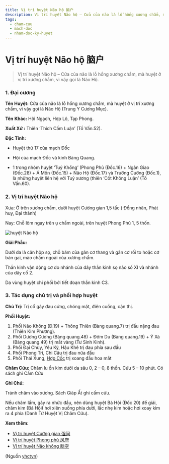 ```yaml
---
title: Vị trí huyệt Não hộ 脑户
description: Vị trí huyệt Não hộ – Cửa của não là lỗ hổng xương chẩm, mà huyệt ở vị trí xương chẩm, vì vậy gọi là Não Hộ.
tags:
  - cham-cuu
  - mach-doc
  - nham-doc-ky-huyet
---
```


# Vị trí huyệt Não hộ 脑户 

> Vị trí huyệt Não hộ – Cửa của não là lỗ hổng xương chẩm, mà huyệt ở vị trí xương chẩm, vì vậy gọi là Não Hộ.

### 1. Đại cương

**Tên Huyệt:** Cửa của não là lỗ hổng xương chẩm, mà huyệt ở vị trí xương chẩm, vì vậy gọi là Não Hộ (Trung Y Cương Mục).

**Tên** **Khác:** Hội Ngạch, Hợp Lô, Tạp Phong.

**Xuất Xứ :** Thiên ‘Thích Cấm Luận’ (Tố Vấn.52).

**Đặc Tính:**

+ Huyệt thứ 17 của mạch Đốc

+ Hội của mạch Đốc và kinh Bàng Quang.

+ 1 trong nhóm huyệt ‘Tuỷ Khổng’ (Phong Phủ (Đốc.16) + Ngân Giao (Đốc.28) + Á Môn (Đốc.15) + Não Hộ (Đốc.17) và Trường Cường (Đốc.1), là những huyệt liên hệ với Tuỷ xương (thiên ‘Cốt Không Luận’ (Tố Vấn.60).

### 2. Vị trí huyệt Não hộ

Xưa: Ở trên xương chẩm, dưới huyệt Cường gian 1,5 tấc ( Đồng nhân, Phát huy, Đại thành)

Nay: Chỗ lõm ngay trên ụ chẩm ngoài, trên huyệt Phong Phủ 1, 5 thốn.

![huyệt Não hộ](/imgs/yhctvn/huyet-nao-ho-300x187.jpg)

**Giải Phẫu:**

Dưới da là cân hộp sọ, chỗ bám của gân cơ thang và gân cơ rối to hoặc cơ bán gai, mào chẩm ngoài của xương chẩm.

Thần kinh vận động cơ do nhánh của dây thần kinh sọ não số XI và nhánh của dây cổ 2.

Da vùng huyệt chi phối bởi tiết đoạn thần kinh C3.

### 3. Tác dụng chủ trị và phối hợp huyệt

**Chủ Trị:** Trị cổ gáy đau cứng, chóng mặt, điên cuồng, cận thị.

**Phối Huyệt:**

1. Phối Não Không (Đ.19) + Thông Thiên (Bàng quang.7) trị đầu nặng đau (Thiên Kim Phương).
2. Phối Dương Cương (Bàng quang.48) + Đởm Du (Bàng quang.19) + Ý Xá (Bàng quang.49) trị mắt vàng (Tư Sinh Kinh).
3. Phối Đại Chùy, Yêu Kỳ, Hậu Khê trị đau phía sau đầu
4. Phối Phong Trì, Chi Câu trị đau nửa đầu
5. Phối Thái Xung, [Hợp Cốc](/yhctvn/huyet-hop-coc-%e5%90%88-%e8%b0%b7/) trị xoang đầu hoa mắt

**Châm Cứu:** Châm lu ồn kim dưới da sâu 0, 2 – 0, 8 thốn. Cứu 5 – 10 phút. Có sách ghi Cấm Cứu

**Ghi Chú:**

Tránh châm vào xương. Sách Giáp Ất ghi cấm cứu.

Nếu châm lầm, gây ra nhức đầu, nên dùng huyệt Bá Hội (Đốc 20) để giải, châm kim (Bá Hội) hơi xiên xuống phía dưới, lắc nhẹ kim hoặc hơi xoay kim ra 4 phía (Danh Từ Huyệt Vị Châm Cứu).

**Xem thêm:**

* [Vị trí huyệt Cường gian 强间](/yhctvn/vi-tri-huyet-cuong-gian-%e5%bc%ba%e9%97%b4/)
* [Vị trí huyệt Phong phủ 风府](/yhctvn/vi-tri-huyet-phong-phu-%e9%a3%8e%e5%ba%9c/)
* [Vị trí huyệt Não không 脑空](/yhctvn/vi-tri-huyet-nao-khong-%e8%84%91%e7%a9%ba/)

(Nguồn <a href="https://yhctvn.com/vi-tri-huyet-nao-ho-脑户/" target="_blank">yhctvn</a>)
